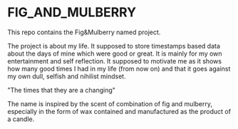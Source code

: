 # FIG_AND_MULBERRY
This repo contains the Fig&amp;Mulberry named project.
 
 The project is about my life. It supposed to store timestamps based data about the days of mine which were good or great. It is mainly for my own entertainment and self reflection. It supposed to motivate me as it shows how many good times I had in my life (from now on) and that it goes against my own dull, selfish and nihilist mindset.
 
"The times that they are a changing"

The name is inspired by the scent of combination of fig and mulberry, especially in the form of wax contained and manufactured as the product of a candle.
